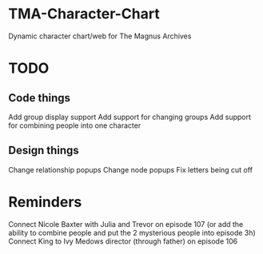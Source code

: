 # TMA-Character-Chart
Dynamic character chart/web for The Magnus Archives

# TODO

## Code things
Add group display support
Add support for changing groups
Add support for combining people into one character

## Design things
Change relationship popups
Change node popups
Fix letters being cut off

# Reminders
Connect Nicole Baxter with Julia and Trevor on episode 107 (or add the ability to combine people and put the 2 mysterious people into episode 3h)
Connect King to Ivy Medows director (through father) on episode 106
